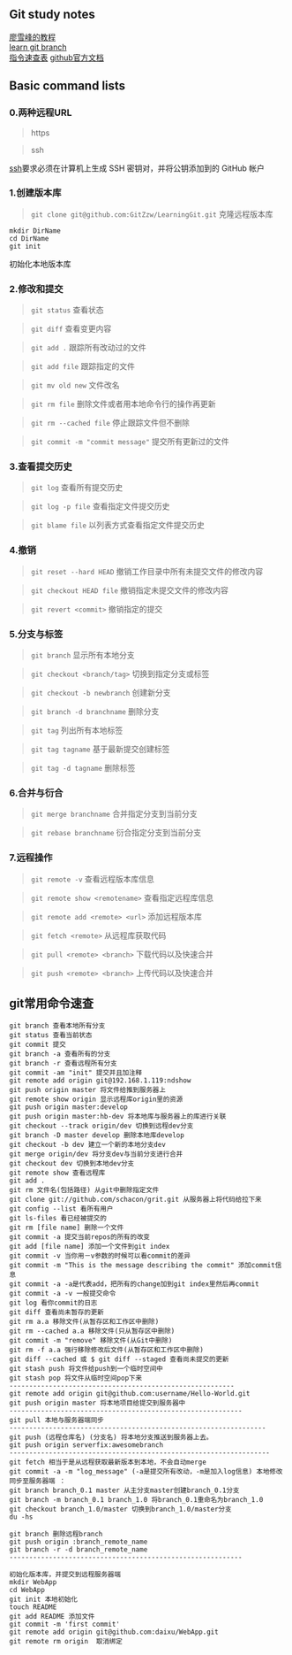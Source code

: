 ## Git study notes
[廖雪峰的教程](https://www.liaoxuefeng.com/wiki/896043488029600)    
[learn git branch](https://learngitbranching.js.org/?locale=zh_CN)    
[指令速查表](https://www.cnblogs.com/kenshinobiy/p/4543976.html)
[github官方文档](https://docs.github.com/cn/free-pro-team@latest/github/using-git/managing-remote-repositories)
## Basic command lists


### 0.两种远程URL
> https  

> ssh 

[ssh](https://docs.github.com/cn/free-pro-team@latest/github/using-git/which-remote-url-should-i-use)要求必须在计算机上生成 SSH 密钥对，并将公钥添加到的 GitHub 帐户

### 1.创建版本库
> `git clone git@github.com:GitZzw/LearningGit.git`  克隆远程版本库
> 
```
mkdir DirName
cd DirName
git init
```                                     
初始化本地版本库

### 2.修改和提交
> `git status`     查看状态 

> `git diff`       查看变更内容  

> `git add .`      跟踪所有改动过的文件 

> `git add file`   跟踪指定的文件 

> `git mv old new` 文件改名 

> `git rm file`    删除文件或者用本地命令行的操作再更新 

> `git rm --cached file`  停止跟踪文件但不删除 

> `git commit -m "commit message"` 提交所有更新过的文件 


### 3.查看提交历史
> `git log`        查看所有提交历史 

> `git log -p file`  查看指定文件提交历史 

> `git blame file`   以列表方式查看指定文件提交历史 

### 4.撤销
> `git reset --hard HEAD` 撤销工作目录中所有未提交文件的修改内容 

> `git checkout HEAD file` 撤销指定未提交文件的修改内容 

> `git revert <commit>`   撤销指定的提交 


### 5.分支与标签
> `git branch`  显示所有本地分支 

> `git checkout <branch/tag>`  切换到指定分支或标签 

> `git checkout -b newbranch`    创建新分支 

> `git branch -d branchname`  删除分支 

> `git tag`     列出所有本地标签 

> `git tag tagname` 基于最新提交创建标签 

> `git tag -d tagname` 删除标签 

### 6.合并与衍合
> `git merge branchname` 合并指定分支到当前分支 

> `git rebase branchname` 衍合指定分支到当前分支 

 

### 7.远程操作
> `git remote -v`   查看远程版本库信息 

> `git remote show <remotename>`   查看指定远程库信息 

> `git remote add <remote> <url>`  添加远程版本库 

> `git fetch <remote>`    从远程库获取代码 

> `git pull <remote> <branch>`   下载代码以及快速合并 

> `git push <remote> <branch>`   上传代码以及快速合并 


## git常用命令速查
```
git branch 查看本地所有分支
git status 查看当前状态
git commit 提交
git branch -a 查看所有的分支
git branch -r 查看远程所有分支
git commit -am "init" 提交并且加注释
git remote add origin git@192.168.1.119:ndshow
git push origin master 将文件给推到服务器上
git remote show origin 显示远程库origin里的资源
git push origin master:develop
git push origin master:hb-dev 将本地库与服务器上的库进行关联
git checkout --track origin/dev 切换到远程dev分支
git branch -D master develop 删除本地库develop
git checkout -b dev 建立一个新的本地分支dev
git merge origin/dev 将分支dev与当前分支进行合并
git checkout dev 切换到本地dev分支
git remote show 查看远程库
git add .
git rm 文件名(包括路径) 从git中删除指定文件
git clone git://github.com/schacon/grit.git 从服务器上将代码给拉下来
git config --list 看所有用户
git ls-files 看已经被提交的
git rm [file name] 删除一个文件
git commit -a 提交当前repos的所有的改变
git add [file name] 添加一个文件到git index
git commit -v 当你用－v参数的时候可以看commit的差异
git commit -m "This is the message describing the commit" 添加commit信息
git commit -a -a是代表add，把所有的change加到git index里然后再commit
git commit -a -v 一般提交命令
git log 看你commit的日志
git diff 查看尚未暂存的更新
git rm a.a 移除文件(从暂存区和工作区中删除)
git rm --cached a.a 移除文件(只从暂存区中删除)
git commit -m "remove" 移除文件(从Git中删除)
git rm -f a.a 强行移除修改后文件(从暂存区和工作区中删除)
git diff --cached 或 $ git diff --staged 查看尚未提交的更新
git stash push 将文件给push到一个临时空间中
git stash pop 将文件从临时空间pop下来
---------------------------------------------------------
git remote add origin git@github.com:username/Hello-World.git
git push origin master 将本地项目给提交到服务器中
-----------------------------------------------------------
git pull 本地与服务器端同步
-----------------------------------------------------------------
git push (远程仓库名) (分支名) 将本地分支推送到服务器上去。
git push origin serverfix:awesomebranch
------------------------------------------------------------------
git fetch 相当于是从远程获取最新版本到本地，不会自动merge
git commit -a -m "log_message" (-a是提交所有改动，-m是加入log信息) 本地修改同步至服务器端 ：
git branch branch_0.1 master 从主分支master创建branch_0.1分支
git branch -m branch_0.1 branch_1.0 将branch_0.1重命名为branch_1.0
git checkout branch_1.0/master 切换到branch_1.0/master分支
du -hs

git branch 删除远程branch
git push origin :branch_remote_name
git branch -r -d branch_remote_name
-----------------------------------------------------------

初始化版本库，并提交到远程服务器端
mkdir WebApp
cd WebApp
git init 本地初始化
touch README
git add README 添加文件
git commit -m 'first commit'
git remote add origin git@github.com:daixu/WebApp.git
git remote rm origin  取消绑定
```


